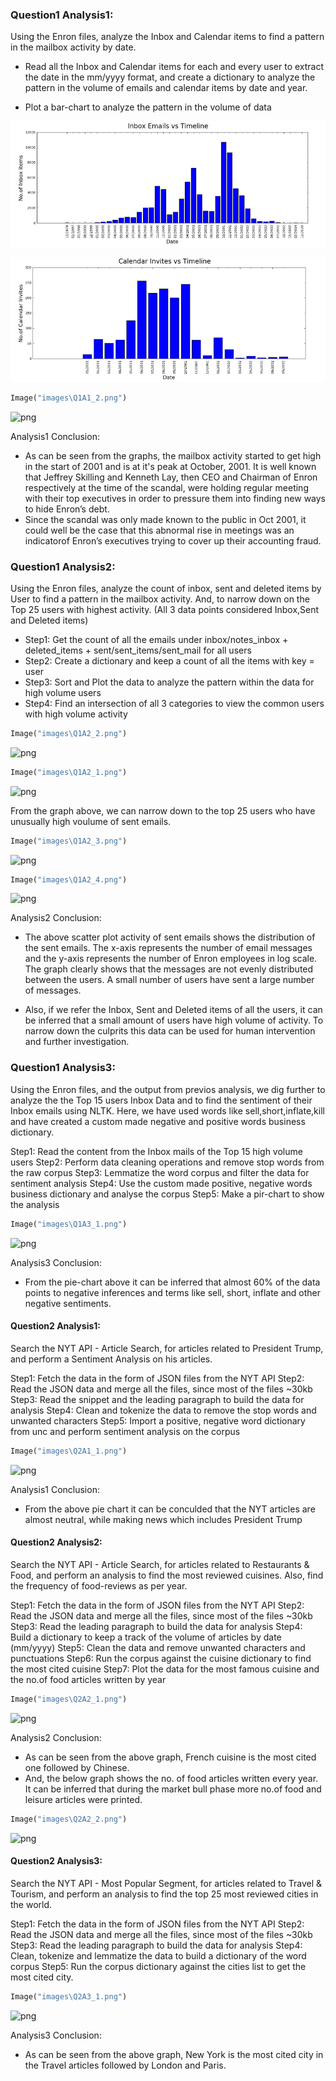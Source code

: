 
### Question1 Analysis1: 
Using the Enron files, analyze the Inbox and Calendar items to find a pattern in the mailbox activity by date.

- Read all the Inbox and Calendar items for each and every user to extract the date in the mm/yyyy format, and create a dictionary to analyze the pattern in the volume of emails and calendar items by date and year.

- Plot a bar-chart to analyze the pattern in the volume of data

![Q1A1_1](https://github.com/dhavalbhinde/bhinde_dhaval_spring2017/blob/master/midterm/images/Q1A1_1.PNG)

![Q1A1_2](https://github.com/dhavalbhinde/bhinde_dhaval_spring2017/blob/master/midterm/images/Q1A1_2.PNG)




```python
Image("images\Q1A1_2.png")
```




![png](output_3_0.png)



Analysis1 Conclusion:

- As can be seen from the graphs, the mailbox activity started to get high in the start of 2001 and is at it's peak at October, 2001. It is well known that Jeffrey Skilling and Kenneth Lay, then CEO and Chairman of Enron respectively at the time of the scandal, were holding regular meeting with their top executives in order to pressure them into finding new ways to hide Enron’s debt. 
- Since the scandal was only made known to the public in Oct 2001, it could well be the case that this abnormal rise in meetings was an indicatorof Enron’s executives trying to cover up their accounting fraud.

### Question1 Analysis2:
Using the Enron files, analyze the count of inbox, sent and deleted items by User to find a pattern in the mailbox activity. And, to narrow down on the Top 25 users with highest activity. (All 3 data points considered Inbox,Sent and Deleted items)

- Step1: Get the count of all the emails under inbox/notes_inbox + deleted_items + sent/sent_items/sent_mail for all users
- Step2: Create a dictionary and keep a count of all the items with key = user
- Step3: Sort and Plot the data to analyze the pattern within the data for high volume users
- Step4: Find an intersection of all 3 categories to view the common users with high volume activity


```python
Image("images\Q1A2_2.png")
```




![png](output_6_0.png)




```python
Image("images\Q1A2_1.png")
```




![png](output_7_0.png)



From the graph above, we can narrow down to the top 25 users who have unusually high voulume of sent emails.


```python
Image("images\Q1A2_3.png")
```




![png](output_9_0.png)




```python
Image("images\Q1A2_4.png")
```




![png](output_10_0.png)



Analysis2 Conclusion:

- The above scatter plot activity of sent emails shows the distribution of the sent emails.
  The x-axis represents the number of email messages and the y-axis represents the number of Enron employees in log scale.
  The graph clearly shows that the messages are not evenly distributed between the users. A small number of users have sent a     large number of messages. 
  
- Also, if we refer the Inbox, Sent and Deleted items of all the users, it can be inferred that a small amount of users have       high volume of activity. To narrow down the culprits this data can be used for human intervention and further investigation.   

### Question1 Analysis3:

Using the Enron files, and the output from previos analysis, we dig further to analyze the the Top 15 users Inbox Data and to find the sentiment of their Inbox emails using NLTK. Here, we have used words like sell,short,inflate,kill and have created a custom made negative and positive words business dictionary. 

Step1: Read the content from the Inbox mails of the Top 15 high volume users
Step2: Perform data cleaning operations and remove stop words from the raw corpus
Step3: Lemmatize the word corpus and filter the data for sentiment analysis
Step4: Use the custom made positive, negative words business dictionary and analyse the corpus
Step5: Make a pir-chart to show the analysis


```python
Image("images\Q1A3_1.png")
```




![png](output_13_0.png)



Analysis3 Conclusion:
    
- From the pie-chart above it can be inferred that almost 60% of the data points to negative inferences and terms like sell,       short, inflate and other negative sentiments.    

#### Question2 Analysis1:

Search the NYT API - Article Search, for articles related to President Trump, and perform a Sentiment Analysis on his articles.

Step1: Fetch the data in the form of JSON files from the NYT API
Step2: Read the JSON data and merge all the files, since most of the files ~30kb
Step3: Read the snippet and the leading paragraph to build the data for analysis
Step4: Clean and tokenize the data to remove the stop words and unwanted characters
Step5: Import a positive, negative word dictionary from unc and perform sentiment analysis on the corpus


```python
Image("images\Q2A1_1.png")
```




![png](output_16_0.png)



Analysis1 Conclusion: 
- From the above pie chart it can be conculded that the NYT articles are almost neutral, while making news which includes         President Trump

#### Question2 Analysis2:

Search the NYT API - Article Search, for articles related to Restaurants & Food, and perform an analysis to find the most reviewed cuisines. Also, find the frequency of food-reviews as per year.

Step1: Fetch the data in the form of JSON files from the NYT API
Step2: Read the JSON data and merge all the files, since most of the files ~30kb
Step3: Read the leading paragraph to build the data for analysis
Step4: Build a dictionary to keep a track of the volume of articles by date (mm/yyyy)
Step5: Clean the data and remove unwanted characters and punctuations
Step6: Run the corpus against the cuisine dictionary to find the most cited cuisine
Step7: Plot the data for the most famous cuisine and the no.of food articles written by year


```python
Image("images\Q2A2_1.png")
```




![png](output_19_0.png)



Analysis2 Conclusion:

- As can be seen from the above graph, French cuisine is the most cited one followed by Chinese.
- And, the below graph shows the no. of food articles written every year. It can be inferred that during the market bull phase     more no.of food and leisure articles were printed. 


```python
Image("images\Q2A2_2.png")
```




![png](output_21_0.png)



#### Question2 Analysis3:

Search the NYT API - Most Popular Segment, for articles related to Travel & Tourism, and perform an analysis to find the top 25 most reviewed cities in the world.

Step1: Fetch the data in the form of JSON files from the NYT API
Step2: Read the JSON data and merge all the files, since most of the files ~30kb
Step3: Read the leading paragraph to build the data for analysis
Step4: Clean, tokenize and lemmatize the data to build a dictionary of the word corpus
Step5: Run the corpus dictionary against the cities list to get the most cited city.


```python
Image("images\Q2A3_1.png")
```




![png](output_23_0.png)



Analysis3 Conclusion:

- As can be seen from the above graph, New York is the most cited city in the Travel articles followed by London and Paris.    
